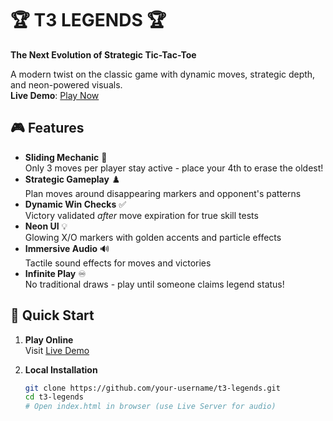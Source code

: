 # 🏆 T3 LEGENDS 🏆
**The Next Evolution of Strategic Tic-Tac-Toe**  

A modern twist on the classic game with dynamic moves, strategic depth, and neon-powered visuals.  
**Live Demo**: [Play Now](https://t3-legends-mbox.vercel.app/)


## 🎮 Features
- **Sliding Mechanic** 🔄  
  Only 3 moves per player stay active - place your 4th to erase the oldest!
- **Strategic Gameplay** ♟️  
  Plan moves around disappearing markers and opponent's patterns
- **Dynamic Win Checks** ✅  
  Victory validated *after* move expiration for true skill tests
- **Neon UI** 💡  
  Glowing X/O markers with golden accents and particle effects
- **Immersive Audio** 🔊  
  Tactile sound effects for moves and victories
- **Infinite Play** ♾️  
  No traditional draws - play until someone claims legend status!

## 🚀 Quick Start
1. **Play Online**  
   Visit [Live Demo](https://t3-legends-mbox.vercel.app/)

2. **Local Installation**
   ```bash
   git clone https://github.com/your-username/t3-legends.git
   cd t3-legends
   # Open index.html in browser (use Live Server for audio)
